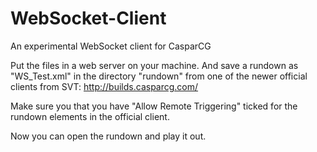 # WebSocket-Client
An experimental WebSocket client for CasparCG


Put the files in a web server on your machine. And save a rundown as "WS_Test.xml" in the directory "rundown" from one of the newer official clients from SVT: http://builds.casparcg.com/

Make sure you that you have "Allow Remote Triggering" ticked for the rundown elements in the official client.

Now you can open the rundown and play it out.
